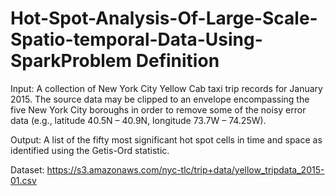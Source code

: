# Hot-Spot-Analysis-Of-Large-Scale-Spatio-temporal-Data-Using-SparkProblem Definition

Input: A collection of New York City Yellow Cab taxi trip records for January 2015. The source data may be clipped to an envelope encompassing the five New York City boroughs in order to remove some of the noisy error data (e.g., latitude 40.5N – 40.9N, longitude 73.7W – 74.25W).

Output: A list of the fifty most significant hot spot cells in time and space as identified using the Getis-Ord  statistic.

Dataset: https://s3.amazonaws.com/nyc-tlc/trip+data/yellow_tripdata_2015-01.csv
